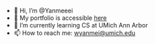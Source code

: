 - 👋 Hi, I’m @Yanmeeei
- 👀 My portfolio is accessible [here](https://yanmeeei.github.io/yanmei_portfolio/)
- 🌱 I’m currently learning CS at UMich Ann Arbor
- 📫 How to reach me: wyanmei@umich.edu

<!---
Yanmeeei/Yanmeeei is a ✨ special ✨ repository because its `README.md` (this file) appears on your GitHub profile.
You can click the Preview link to take a look at your changes.
--->
